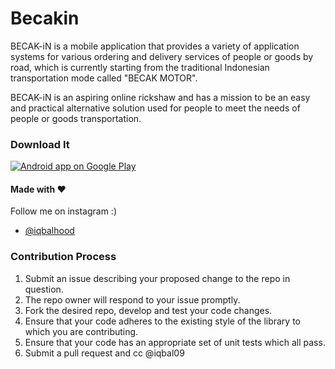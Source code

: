 # Becakin
BECAK-iN is a mobile application that provides a variety of application systems for various ordering and delivery services of people or goods by road, which is currently starting from the traditional Indonesian transportation mode called "BECAK MOTOR".

BECAK-iN is an aspiring online rickshaw and has a mission to be an easy and practical alternative solution used for people to meet the needs of people or goods transportation.



### Download It

<a href="https://play.google.com/store/apps/details?id=becak.online.medan">
  <img alt="Android app on Google Play" src="https://developer.android.com/images/brand/en_app_rgb_wo_45.png" />
</a>



#### Made with &#9829;
Follow me on instagram :)
- [@iqbalhood](https://instagram.com/iqbalhood)

### Contribution Process

1. Submit an issue describing your proposed change to the repo in question.
1. The repo owner will respond to your issue promptly.
1. Fork the desired repo, develop and test your code changes.
1. Ensure that your code adheres to the existing style of the library to which
   you are contributing.
1. Ensure that your code has an appropriate set of unit tests which all pass.
1. Submit a pull request and cc @iqbal09
